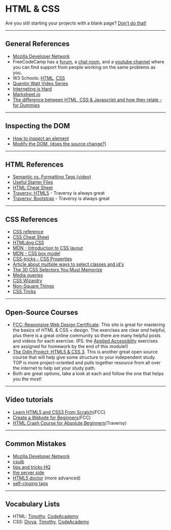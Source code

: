 # HTML & CSS

Are you still starting your projects with a blank page? [Don't do that!](https://www.sitepoint.com/a-basic-html5-template/)

---

## General References

* [Mozilla Developer Network](https://developer.mozilla.org/en-US/)
* FreeCodeCamp has a [forum](https://forum.freecodecamp.org), a [chat room](https://gitter.im/FreeCodeCamp/CodeReview), and a [youtube channel](https://www.youtube.com/channel/UC8butISFwT-Wl7EV0hUK0BQ) where you can find support from people working on the same problems as you.
* W3 Schools: [HTML](https://www.w3schools.com/html/default.asp), [CSS](https://www.w3schools.com/css/default.asp)
* [Quentin Watt Video Series](https://www.youtube.com/playlist?list=PL41lfR-6DnOq3BebucTNMSVDojCIiv_en)
* [Interneting is Hard](https://internetingishard.com)
* [Marksheet.io](https://marksheet.io)
* [The difference between HTML, CSS & Javascript and how they relate - for Dummies](https://www.youtube.com/watch?v=gT0Lh1eYk78)

---

## Inspecting the DOM

* [How to inspect an element](https://www.lifewire.com/get-inspect-element-tool-for-browser-756549)
* [Modify the DOM. (does the source change?)](https://zapier.com/blog/inspect-element-tutorial/)

---

## HTML References

* [Semantic vs. Formatting Tags (video)](https://www.youtube.com/watch?v=rKcAjg9wC5I)
* [Useful Starter Files](https://github.com/macloo/html_css_templates)
* [HTML Cheat Sheet](https://digital.com/tools/html-cheatsheet/)
* [Traversy: HTML5](https://www.youtube.com/watch?v=Wm6CUkswsNw) - Traversy is always great
* [Traversy: Bootstrap](https://www.youtube.com/watch?v=5GcQtLDGXy8&t=3185s) - Traversy is always great

---

## CSS References

* [CSS reference](http://cssreference.io/)
* [CSS Cheat Sheet](https://www.onblastblog.com/css3-cheat-sheet/)
* [HTMLdog CSS](http://htmldog.com/guides/css/)
* [MDN - Introduction to CSS layout](https://developer.mozilla.org/en-US/docs/Learn/CSS/CSS_layout/Introduction)
* [MDN - CSS box model](https://developer.mozilla.org/en-US/docs/Web/CSS/CSS_Box_Model/Introduction_to_the_CSS_box_model)
* [CSS-tricks - CSS Properties](https://css-tricks.com/almanac/properties/)
* [Article about multiple ways to select classes and id's](https://css-tricks.com/multiple-class-id-selectors)
* [The 30 CSS Selectors You Must Memorize](https://code.tutsplus.com/tutorials/the-30-css-selectors-you-must-memorize--net-16048)
* [Media queries](https://css-tricks.com/css-media-queries/)
* [CSS Wizardry](https://csswizardry.com)
* [Non-Square Things](http://www.sarasoueidan.com/blog/css-shapes/)
* [CSS Tricks](https://css-tricks.com)

---

## Open-Source Courses

* [FCC: Responsive Web Design Certificate](https://learn.freecodecamp.org/).  This site is great for mastering the basics of HTML & CSS + design.  The exercises are clear *and* helpful, plus there is a great online community so there are many helpful posts and videos for each exercise. (PS. the [Applied Accessiblity](https://learn.freecodecamp.org/responsive-web-design/applied-accessibility) exercises are assigned for homework by the end of this module!)
* [The Odin Project: HTML5 & CSS 3](https://www.theodinproject.com/courses/html5-and-css3). This is another great open source course that will help give some structure to your independent study. TOP is more project-oriented and pulls together resource from all over the internet to help set your study path.
* Both are great options, take a look at each and follow the one that helps you the most!

---

## Video tutorials

* [Learn HTML5 and CSS3 From Scratch](https://www.youtube.com/watch?v=mU6anWqZJcc)(FCC)
* [Create a Website for Beginners](https://www.youtube.com/watch?v=kMT54MPz9oE)(FCC)
* [HTML Crash Course for Absolute Beginners](https://www.youtube.com/watch?v=UB1O30fR-EE)(Traversy)

---

## Common Mistakes

* [Mozilla Developer Network](https://developer.mozilla.org/en-US/docs/Learn/Tools_and_testing/Cross_browser_testing/HTML_and_CSS)
* [csulb](http://web.csulb.edu/divisions/students/dss/accessibility/web/webaim-12comm.html)
* [tips and tricks HQ](https://www.tipsandtricks-hq.com/10-common-html-mistakes-to-avoid-1980)
* [the server side](https://www.theserverside.com/tip/The-10-most-common-and-avoidable-HTML5-mistakes)
* [HTML5 doctor](http://html5doctor.com/avoiding-common-html5-mistakes/) (more advanced)
* [self-closing tags](http://xahlee.info/js/html5_non-closing_tag.html)

---

## Vocabulary Lists

* HTML: [Timothy](https://docs.google.com/viewer?a=v&pid=sites&srcid=ZGVmYXVsdGRvbWFpbnxrYXRhc2tldWlpc3Rvc2VsaWR3bnxneDo0YmNjZjM3MDBmNjBjYzVh), [CodeAcademy](https://www.codecademy.com/articles/glossary-html)
* CSS: [Divya](http://nimbupani.com/css-vocabulary.html), [Timothy](https://docs.google.com/viewer?a=v&pid=sites&srcid=ZGVmYXVsdGRvbWFpbnxkb3dubG9hZGZyZWVzaGFyZXxneDo0YTJlNTRkMGIwZDZiZWEx), [CodeAcademy](https://www.codecademy.com/articles/glossary-css)

